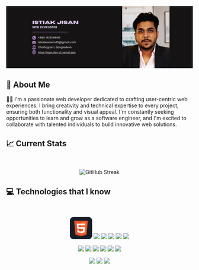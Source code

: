 <a>
<img src="https://raw.githubusercontent.com/Jisan-Dev/Jisan-Dev/main/images/banner2.png" />
</a>
<br />

## :book: About Me

👨‍💻 I'm a passionate web developer dedicated to crafting user-centric web experiences. I bring creativity and technical expertise to every project, ensuring both functionality and visual appeal. I'm constantly seeking opportunities to learn and grow as a software engineer, and I'm excited to collaborate with talented individuals to build innovative web solutions.

## :chart_with_upwards_trend: Current Stats

<br />

<p align="center">
 <img width="60%" src="https://streak-stats.demolab.com?user=Jisan-Dev&theme=tokyonight-duo&hide_border=true&background=0D1117&stroke=0D1117" alt="GitHub Streak" />
</p>

## :computer: Technologies that I know

<br>
<p align="center">
<img src="https://github.com/Jisan-Dev/Jisan-Dev/blob/main/icons/HTML.png"/>
<img src="https://github.com/Jisan-Dev/Jisan-Dev/main/icons/css.png"/>
<img src="https://github.com/Jisan-Dev/Jisan-Dev/main/icons/JavaScript.png"/>
<img src="https://github.com/Jisan-Dev/Jisan-Dev/main/icons/python.png"/>
<img src="https://github.com/Jisan-Dev/Jisan-Dev/main/icons/c.png"/>
<img src="https://github.com/Jisan-Dev/Jisan-Dev/main/icons/cpp.png"/>
</p>
<p align="center">
<img src="https://github.com/Jisan-Dev/Jisan-Dev/main/icons/react.png"/>
<img src="https://github.com/Jisan-Dev/Jisan-Dev/main/icons/redux.png"/>
<img src="https://github.com/Jisan-Dev/Jisan-Dev/main/icons/sass.png"/>
<img src="https://github.com/Jisan-Dev/Jisan-Dev/main/icons/tailwind.png"/>
<img src="https://github.com/Jisan-Dev/Jisan-Dev/main/icons/Bootsrap.png"/>
<img src="https://github.com/Jisan-Dev/Jisan-Dev/main/icons/firebase.png"/>
</p>
<p align="center">
<img src="https://github.com/Jisan-Dev/Jisan-Dev/main/icons/node.png"/>
<img src="https://github.com/Jisan-Dev/Jisan-Dev/main/icons/express.png"/>
<img src="https://github.com/Jisan-Dev/Jisan-Dev/main/icons/mongo.png"/>
</p><br/>
